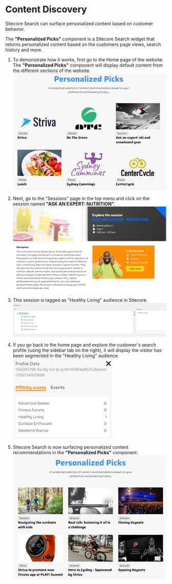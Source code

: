 # Content Discovery

Sitecore Search can surface personalized content based on customer behavior.

The **"Personalized Picks"** component is a Sitecore Search widget that returns personalized content based on the customers page views, search history and more.

1. To demonstrate how it works, first go to the Home page of the website. The **"Personalized Picks"** component will display default content from the different sections of the website.
![Default search results](./media/content-discovery-1.png)

1. Next, go to the "Sessions" page in the top menu and click on the session named **"ASK AN EXPERT: NUTRITION"**.
![View content page](./media/content-discovery-2.png)

1. This session is tagged as "Healthy Living" audience in Sitecore.
![Content audience tags 1](./media/content-discovery-3.png)

1. If you go back to the home page and explore the customer's search profile (using the sidebar tab on the right), it will display the visitor has been segmented in the "Healthy Living" audience.
![Customer audience data](./media/content-discovery-4.png)

1. Sitecore Search is now surfacing personalized content recommendations in the **"Personalized Picks"** component.
![Personalized search results](./media/content-discovery-5.png)
